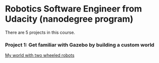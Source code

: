 # Robotics Software Engineer from Udacity (nanodegree program)
There are 5 projects in this course. 
### Project 1: Get familiar with Gazebo by building a custom world
[My world with two wheeled robots](Project1/image/Image1.png)
